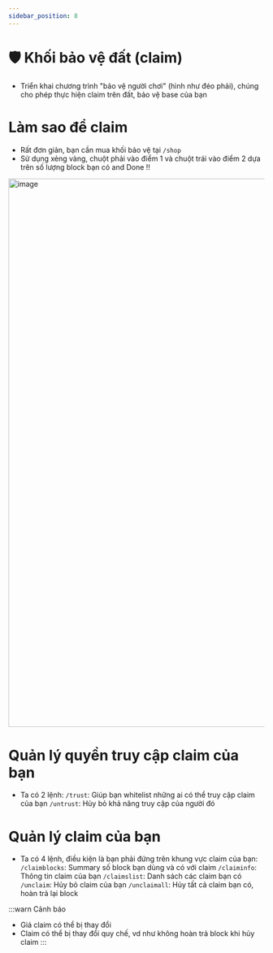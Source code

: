 ```yaml
---
sidebar_position: 8
---
```


# 🛡 Khối bảo vệ đất (claim)
- Triển khai chương trình "bảo vệ người chơi" (hình như đéo phải), chúng cho phép thực hiện claim trên đất, bảo vệ base của bạn

# Làm sao để claim
- Rất đơn giản, bạn cần mua khối bảo vệ tại `/shop`
- Sử dụng xẻng vàng, chuột phải vào điểm 1 và chuột trái vào điểm 2 dựa trên số lượng block bạn có and Done !!
<img width="1920" height="1080" alt="image" src="https://github.com/user-attachments/assets/c610d93d-7f54-4eaa-9387-711699790804" />

# Quản lý quyền truy cập claim của bạn
- Ta có 2 lệnh:
`/trust`: Giúp bạn whitelist những ai có thể truy cập claim của bạn
`/untrust`: Hủy bỏ khả năng truy cập của người đó

# Quản lý claim của bạn
- Ta có 4 lệnh, điều kiện là bạn phải đứng trên khung vực claim của bạn:
`/claimblocks`: Summary số block bạn dùng và có với claim
`/claiminfo`: Thông tin claim của bạn
`/claimslist`: Danh sách các claim bạn có
`/unclaim`: Hủy bỏ claim của bạn
`/unclaimall`: Hủy tất cả claim bạn có, hoàn trả lại block

:::warn Cảnh báo
- Giá claim có thể bị thay đổi
- Claim có thể bị thay đổi quy chế, vd như không hoàn trả block khi hủy claim
:::
